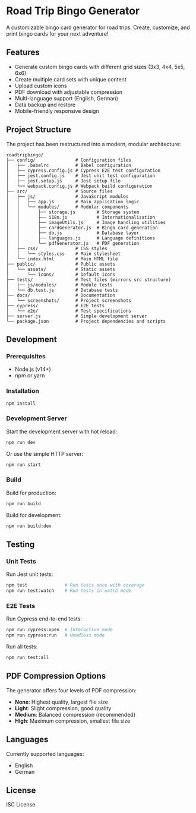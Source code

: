 # Road Trip Bingo Generator

A customizable bingo card generator for road trips. Create, customize, and print bingo cards for your next adventure!

## Features

- Generate custom bingo cards with different grid sizes (3x3, 4x4, 5x5, 6x6)
- Create multiple card sets with unique content
- Upload custom icons
- PDF download with adjustable compression
- Multi-language support (English, German)
- Data backup and restore
- Mobile-friendly responsive design

## Project Structure

The project has been restructured into a modern, modular architecture:

```
roadtripbingo/
├── config/               # Configuration files
│   ├── .babelrc          # Babel configuration
│   ├── cypress.config.js # Cypress E2E test configuration
│   ├── jest.config.js    # Jest unit test configuration
│   ├── jest.setup.js     # Jest setup file
│   └── webpack.config.js # Webpack build configuration
├── src/                  # Source files
│   ├── js/               # JavaScript modules
│   │   ├── app.js        # Main application logic
│   │   └── modules/      # Modular components
│   │       ├── storage.js        # Storage system
│   │       ├── i18n.js           # Internationalization 
│   │       ├── imageUtils.js     # Image handling utilities
│   │       ├── cardGenerator.js  # Bingo card generation
│   │       ├── db.js             # Database layer
│   │       ├── languages.js      # Language definitions
│   │       └── pdfGenerator.js   # PDF generation
│   ├── css/              # CSS styles
│   │   └── styles.css    # Main stylesheet
│   └── index.html        # Main HTML file
├── public/               # Public assets
│   └── assets/           # Static assets
│       └── icons/        # Default icons
├── tests/                # Test files (mirrors src structure)
│   ├── js/modules/       # Module tests
│   └── db.test.js        # Database tests
├── docs/                 # Documentation
│   └── screenshots/      # Project screenshots
├── cypress/              # E2E tests
│   └── e2e/              # Test specifications
├── server.js             # Simple development server
└── package.json          # Project dependencies and scripts
```

## Development

### Prerequisites

- Node.js (v14+)
- npm or yarn

### Installation

```bash
npm install
```

### Development Server

Start the development server with hot reload:

```bash
npm run dev
```

Or use the simple HTTP server:

```bash
npm run start
```

### Build

Build for production:

```bash
npm run build
```

Build for development:

```bash
npm run build:dev
```

## Testing

### Unit Tests

Run Jest unit tests:

```bash
npm test              # Run tests once with coverage
npm run test:watch    # Run tests in watch mode
```

### E2E Tests

Run Cypress end-to-end tests:

```bash
npm run cypress:open  # Interactive mode
npm run cypress:run   # Headless mode
```

Run all tests:

```bash
npm run test:all
```

## PDF Compression Options

The generator offers four levels of PDF compression:

- **None**: Highest quality, largest file size
- **Light**: Slight compression, good quality
- **Medium**: Balanced compression (recommended)
- **High**: Maximum compression, smallest file size

## Languages

Currently supported languages:
- English
- German

## License

ISC License
